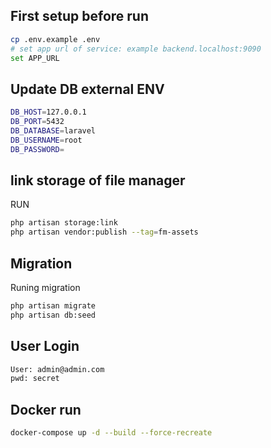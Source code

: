 

## First setup before run

```bash
cp .env.example .env
# set app url of service: example backend.localhost:9090
set APP_URL 
```
## Update DB external ENV
```bash
DB_HOST=127.0.0.1
DB_PORT=5432
DB_DATABASE=laravel
DB_USERNAME=root
DB_PASSWORD=

```

## link storage of file manager
RUN
```bash
php artisan storage:link
php artisan vendor:publish --tag=fm-assets
```
## Migration
Runing migration

```bash
php artisan migrate
php artisan db:seed
```

## User Login 
```bash
User: admin@admin.com
pwd: secret
```
## Docker run

```bash
docker-compose up -d --build --force-recreate
```
